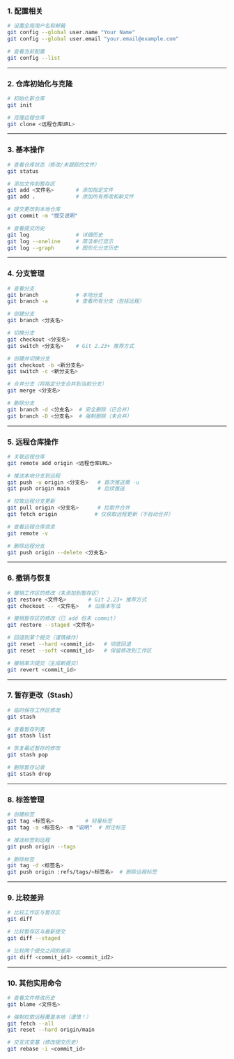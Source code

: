 ### **1. 配置相关**


```bash
# 设置全局用户名和邮箱
git config --global user.name "Your Name"
git config --global user.email "your.email@example.com"

# 查看当前配置
git config --list
```
---

### **2. 仓库初始化与克隆**

```bash
# 初始化新仓库
git init

# 克隆远程仓库
git clone <远程仓库URL>
```
---

### **3. 基本操作**

```bash
# 查看仓库状态（修改/未跟踪的文件）
git status

# 添加文件到暂存区
git add <文件名>       # 添加指定文件
git add .             # 添加所有修改和新文件

# 提交更改到本地仓库
git commit -m "提交说明"

# 查看提交历史
git log               # 详细历史
git log --oneline     # 简洁单行显示
git log --graph       # 图形化分支历史
```
---

### **4. 分支管理**

```bash
# 查看分支
git branch            # 本地分支
git branch -a         # 查看所有分支（包括远程）

# 创建分支
git branch <分支名>

# 切换分支
git checkout <分支名>
git switch <分支名>    # Git 2.23+ 推荐方式

# 创建并切换分支
git checkout -b <新分支名>
git switch -c <新分支名>

# 合并分支（将指定分支合并到当前分支）
git merge <分支名>

# 删除分支
git branch -d <分支名>  # 安全删除（已合并）
git branch -D <分支名>  # 强制删除（未合并）
```

---

### **5. 远程仓库操作**

```bash
# 关联远程仓库
git remote add origin <远程仓库URL>

# 推送本地分支到远程
git push -u origin <分支名>   # 首次推送需 -u
git push origin main         # 后续推送

# 拉取远程分支更新
git pull origin <分支名>      # 拉取并合并
git fetch origin            # 仅获取远程更新（不自动合并）

# 查看远程仓库信息
git remote -v

# 删除远程分支
git push origin --delete <分支名>
```

---

### **6. 撤销与恢复**

```bash
# 撤销工作区的修改（未添加到暂存区）
git restore <文件名>       # Git 2.23+ 推荐方式
git checkout -- <文件名>   # 旧版本写法

# 撤销暂存区的修改（已 add 但未 commit）
git restore --staged <文件名>

# 回退到某个提交（谨慎操作）
git reset --hard <commit_id>   # 彻底回退
git reset --soft <commit_id>   # 保留修改到工作区

# 撤销某次提交（生成新提交）
git revert <commit_id>
```

---

### **7. 暂存更改（Stash）**

```bash
# 临时保存工作区修改
git stash

# 查看暂存列表
git stash list

# 恢复最近暂存的修改
git stash pop

# 删除暂存记录
git stash drop
```

---

### **8. 标签管理**

```bash
# 创建标签
git tag <标签名>          # 轻量标签
git tag -a <标签名> -m "说明"  # 附注标签

# 推送标签到远程
git push origin --tags

# 删除标签
git tag -d <标签名>
git push origin :refs/tags/<标签名>  # 删除远程标签
```

---

### **9. 比较差异**

```bash
# 比较工作区与暂存区
git diff

# 比较暂存区与最新提交
git diff --staged

# 比较两个提交之间的差异
git diff <commit_id1> <commit_id2>
```
---

### **10. 其他实用命令**

```bash
# 查看文件修改历史
git blame <文件名>

# 强制拉取远程覆盖本地（谨慎！）
git fetch --all
git reset --hard origin/main

# 交互式变基（修改提交历史）
git rebase -i <commit_id>
```

